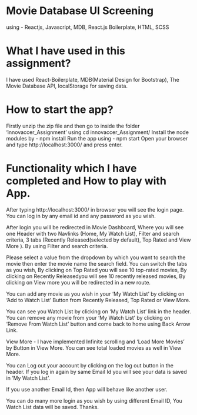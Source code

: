 # Movie Database UI Screening
using - Reactjs, Javascript, MDB, React.js Boilerplate, HTML, SCSS

# What I have used in this assignment?
I have used React-Boilerplate, MDB(Material Design for Bootstrap), The Movie Database API, localStorage for saving data.

# How to start the app?
Firstly unzip the zip file and then go to inside the folder ‘innovaccer_Assignment’ using cd innovaccer_Assignment/
Install the node modules by -  npm install
Run the app using - npm start
Open your browser and type http://localhost:3000/ and press enter.

# Functionality which I have completed and How to play with App.
After typing http://localhost:3000/ in browser you will see the login page. You can log in by any email id and any password as you wish.

After login you will be redirected in Movie Dashboard, Where you will see one Header with two Navlinks (Home, My Watch List), Filter and search criteria, 3 tabs (Recently Released(selected by default), Top Rated and View More ).
By using Filter and search criteria.

Please select a value from the dropdown by which you want to search the movie then enter the movie name the search field.
You can switch the tabs as you wish, By clicking on Top Rated you will see 10 top-rated movies, By clicking on Recently Releasedyou will see 10 recently released movies, By clicking on View more you will be redirected in a new route.

You can add any movie as you wish in your ‘My Watch List’ by clicking on ‘Add to Watch List’ Button from Recently Released, Top Rated or View More.

You can see you Watch List by clicking on ‘My Watch List’ link in the header. You can remove any movie from your ‘My Watch List’ by clicking on ‘Remove From Watch List’ button and come back to home using Back Arrow Link.

View More - I have implemented Infinite scrolling and ‘Load More Movies’ by Button in View More. You can see total loaded movies as well in View More.

You can Log out your account by clicking on the log out button in the header. If you log in again by same Email Id you will see your data is saved in ‘My Watch List’. 

If you use another Email Id, then App will behave like another user.

You can do many more login as you wish by using different Email ID, You Watch List data will be saved.
Thanks.
